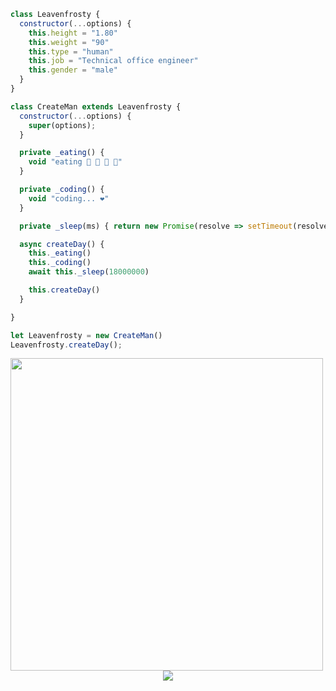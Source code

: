 ```js
class Leavenfrosty {
  constructor(...options) {
    this.height = "1.80"
    this.weight = "90"
    this.type = "human"
    this.job = "Technical office engineer"
    this.gender = "male"
  }
}

class CreateMan extends Leavenfrosty {
  constructor(...options) {
    super(options);
  }

  private _eating() {
    void "eating 🍔 🍟 🍗 🥤"
  }

  private _coding() {
    void "coding... ❤️"
  }

  private _sleep(ms) { return new Promise(resolve => setTimeout(resolve, ms)) }

  async createDay() {
    this._eating()
    this._coding()
    await this._sleep(18000000)

    this.createDay()
  }

}

let Leavenfrosty = new CreateMan()
Leavenfrosty.createDay();
```

<div></div>
<img src="https://linkstorage.linkfire.com/medialinks/images/83fcd6fd-d380-4038-937e-57882ce7f92b/artwork-640x640" align="left" height="500" width="" />  
  
</div>

<div class="socials" align="center">
                    <div><img src="https://spotify-github-profile.vercel.app/api/view?uid=b8flkn9wrt79ld5hclm4y2x8k&cover_image=true&theme=default&show_offline=false&background_color=121212&interchange=false&bar_color_cover=true" />
</div>  
    





